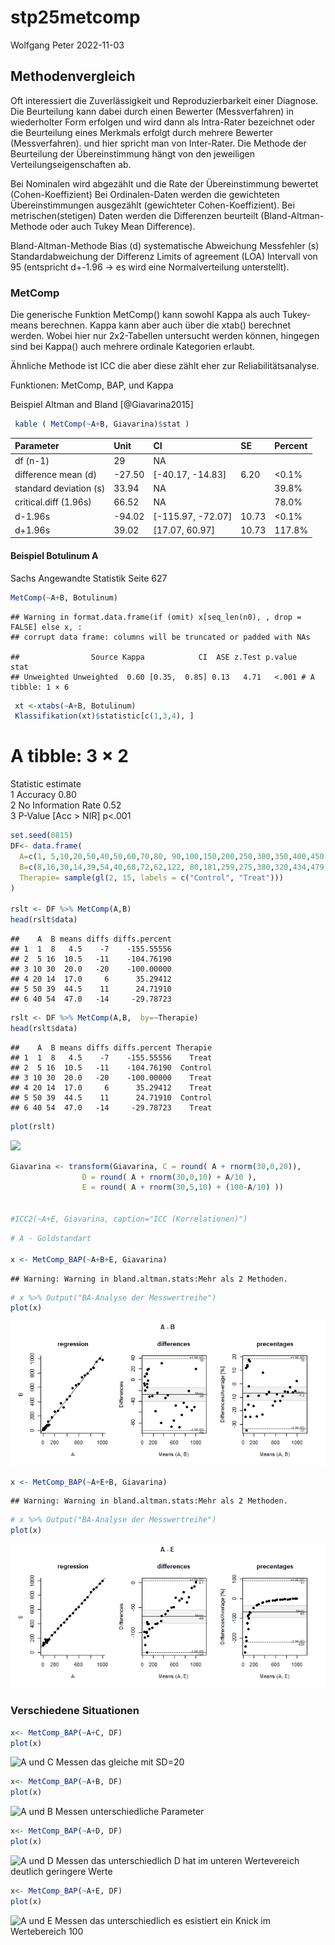 stp25metcomp
================
Wolfgang Peter
2022-11-03

## Methodenvergleich

Oft interessiert die Zuverlässigkeit und Reproduzierbarkeit einer
Diagnose. Die Beurteilung kann dabei durch einen Bewerter
(Messverfahren) in wiederholter Form erfolgen und wird dann als
Intra-Rater bezeichnet oder die Beurteilung eines Merkmals erfolgt durch
mehrere Bewerter (Messverfahren). und hier spricht man von Inter-Rater.
Die Methode der Beurteilung der Übereinstimmung hängt von den jeweiligen
Verteilungseigenschaften ab.

Bei Nominalen wird abgezählt und die Rate der Übereinstimmung bewertet
(Cohen-Koeffizient) Bei Ordinalen-Daten werden die gewichteten
Übereinstimmungen ausgezählt (gewichteter Cohen-Koeffizient). Bei
metrischen(stetigen) Daten werden die Differenzen beurteilt
(Bland-Altman-Methode oder auch Tukey Mean Difference).

Bland-Altman-Methode Bias (d) systematische Abweichung Messfehler (s)
Standardabweichung der Differenz Limits of agreement (LOA) Intervall von
95 (entspricht d+-1.96 -\> es wird eine Normalverteilung unterstellt).

### MetComp

Die generische Funktion MetComp() kann sowohl Kappa als auch Tukey-means
berechnen. Kappa kann aber auch über die xtab() berechnet werden. Wobei
hier nur 2x2-Tabellen untersucht werden können, hingegen sind bei
Kappa() auch mehrere ordinale Kategorien erlaubt.

Ähnliche Methode ist ICC die aber diese zählt eher zur
Reliabilitätsanalyse.

Funktionen: MetComp, BAP, und Kappa

Beispiel Altman and Bland \[@Giavarina2015\]

``` r
 kable ( MetComp(~A+B, Giavarina)$stat )
```

| Parameter              | Unit   | CI                  | SE    | Percent |
|:-----------------------|:-------|:--------------------|:------|:--------|
| df (n-1)               | 29     | NA                  |       |         |
| difference mean (d)    | -27.50 | \[-40.17, -14.83\]  | 6.20  | \<0.1%  |
| standard deviation (s) | 33.94  | NA                  |       | 39.8%   |
| critical.diff (1.96s)  | 66.52  | NA                  |       | 78.0%   |
| d-1.96s                | -94.02 | \[-115.97, -72.07\] | 10.73 | \<0.1%  |
| d+1.96s                | 39.02  | \[17.07, 60.97\]    | 10.73 | 117.8%  |

#### Beispiel Botulinum A

Sachs Angewandte Statistik Seite 627

``` r
MetComp(~A+B, Botulinum)
```

    ## Warning in format.data.frame(if (omit) x[seq_len(n0), , drop = FALSE] else x, :
    ## corrupt data frame: columns will be truncated or padded with NAs

    ##                Source Kappa            CI  ASE z.Test p.value              stat
    ## Unweighted Unweighted  0.60 [0.35,  0.85] 0.13   4.71   <.001 # A tibble: 1 × 6

``` r
 xt <-xtabs(~A+B, Botulinum)
 Klassifikation(xt)$statistic[c(1,3,4), ]
```

# A tibble: 3 × 2

Statistic estimate <chr> <chr>  
1 Accuracy 0.80  
2 No Information Rate 0.52  
3 P-Value \[Acc \> NIR\] p\<.001

``` r
set.seed(0815)
DF<- data.frame(
  A=c(1, 5,10,20,50,40,50,60,70,80, 90,100,150,200,250,300,350,400,450,500,550,600,650,700,750,800,850,900, 950,1000),
  B=c(8,16,30,14,39,54,40,68,72,62,122, 80,181,259,275,380,320,434,479,587,626,648,738,766,793,851,871,957,1001, 980),
  Therapie= sample(gl(2, 15, labels = c("Control", "Treat")))
)

rslt <- DF %>% MetComp(A,B)
head(rslt$data)
```

    ##    A  B means diffs diffs.percent
    ## 1  1  8   4.5    -7    -155.55556
    ## 2  5 16  10.5   -11    -104.76190
    ## 3 10 30  20.0   -20    -100.00000
    ## 4 20 14  17.0     6      35.29412
    ## 5 50 39  44.5    11      24.71910
    ## 6 40 54  47.0   -14     -29.78723

``` r
rslt <- DF %>% MetComp(A,B,  by=~Therapie)
head(rslt$data)
```

    ##    A  B means diffs diffs.percent Therapie
    ## 1  1  8   4.5    -7    -155.55556    Treat
    ## 2  5 16  10.5   -11    -104.76190  Control
    ## 3 10 30  20.0   -20    -100.00000    Treat
    ## 4 20 14  17.0     6      35.29412    Treat
    ## 5 50 39  44.5    11      24.71910  Control
    ## 6 40 54  47.0   -14     -29.78723    Treat

``` r
plot(rslt)
```

![](README_files/figure-gfm/unnamed-chunk-1-1.png)<!-- -->

``` r
Giavarina <- transform(Giavarina, C = round( A + rnorm(30,0,20)),
                D = round( A + rnorm(30,0,10) + A/10 ),
                E = round( A + rnorm(30,5,10) + (100-A/10) ))


#ICC2(~A+E, Giavarina, caption="ICC (Korrelationen)")
```

``` r
# A - Goldstandart

x <- MetComp_BAP(~A+B+E, Giavarina)
```

    ## Warning: Warning in bland.altman.stats:Mehr als 2 Methoden.

``` r
# x %>% Output("BA-Analyse der Messwertreihe")
plot(x)
```

![Bland Altman](README_files/figure-gfm/fig-BlandAltman3-1.png)

``` r
x <- MetComp_BAP(~A+E+B, Giavarina)
```

    ## Warning: Warning in bland.altman.stats:Mehr als 2 Methoden.

``` r
# x %>% Output("BA-Analyse der Messwertreihe")
plot(x)
```

![Bland Altman](README_files/figure-gfm/fig-BlandAltman4-1.png)

### Verschiedene Situationen

``` r
x<- MetComp_BAP(~A+C, DF)
plot(x)
```

![A und C Messen das gleiche mit
SD=20](README_files/figure-gfm/fig-BAx1-1.png)

``` r
x<- MetComp_BAP(~A+B, DF)
plot(x)
```

![A und B Messen unterschiedliche
Parameter](README_files/figure-gfm/fig-BAx2-1.png)

``` r
x<- MetComp_BAP(~A+D, DF)
plot(x)
```

![A und D Messen das unterschiedlich D hat im unteren Wertevereich
deutlich geringere Werte](README_files/figure-gfm/fig-BAx3-1.png)

``` r
x<- MetComp_BAP(~A+E, DF)
plot(x)
```

![A und E Messen das unterschiedlich es esistiert ein Knick im
Wertebereich 100](README_files/figure-gfm/fig-BAx4-1.png)
